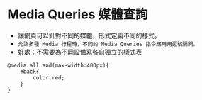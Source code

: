 # Media Queries 媒體查詢

* 讓網頁可以針對不同的媒體，形式定義不同的樣式。
* `允許多種 Media 行程時，不同的 Media Queries 指令應用用逗號隔開。`
* 好處：不需要為不同設備寫各自獨立的樣式表

```
@media all and(max-width:400px){
    #back{
        color:red;
    }
}
```
